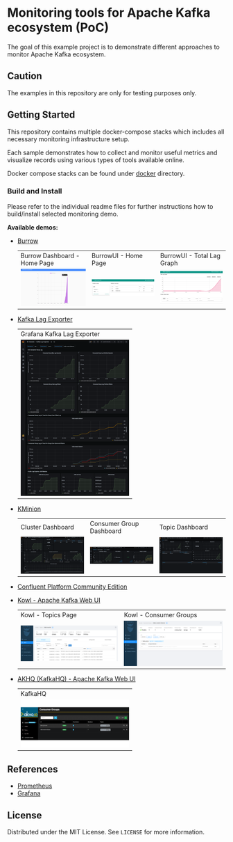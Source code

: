 # Monitoring tools for Apache Kafka ecosystem (PoC)

The goal of this example project is to demonstrate different approaches to monitor Apache Kafka ecosystem.

## Caution

The examples in this repository are only for testing purposes only.

## Getting Started

This repository contains multiple docker-compose stacks which includes all necessary monitoring infrastructure setup.

Each sample demonstrates how to collect and monitor useful metrics and visualize records using various types of tools
available online.

Docker compose stacks can be found under [docker](./docker) directory.

### Build and Install

Please refer to the individual readme files for further instructions how to build/install selected monitoring demo.

**Available demos:**

* [Burrow](./docker/burrow)
  <table>
    <tr>
    <td>Burrow Dashboard - Home Page</td>
    <td>BurrowUI - Home Page</td>
    <td>BurrowUI - Total Lag Graph</td>
    </tr>
    <tr>
    <td><img src="./_docs/img/burrow-dashboard.png" width="250" /></td>
    <td><img src="/_docs/img/burrowUI-consumers.png" width="250" /> </td>
    <td><img src="/_docs/img/burrowUI-total-graph.png" width="250" /></td>
    </tr>
  </table>

* [Kafka Lag Exporter](./docker/kafka-lag-exporter)
  <table>
    <tr>
      <td>Grafana Kafka Lag Exporter</td>
    </tr>
    <tr>
      <td><img src="./_docs/img/grafana-kafka-lag-exporter.png" width="250" /></td>
    </tr>
   </table>  

* [KMinion](./docker/kminion)
  <table>
    <tr>
      <td>Cluster Dashboard </td>
       <td>Consumer Group Dashboard</td>
       <td>Topic Dashboard</td>
    </tr>
    <tr>
      <td><img src="./_docs/img/kminion-cluster-dashboard.png" width="250" /></td>
      <td><img src="/_docs/img/kminion-consumer-group.png" width="250" /> </td>
      <td><img src="/_docs/img/kminion-topic-dashboard.png" width="250" /></td>
    </tr>
   </table>

* [Confluent Platform Community Edition](docker/cp-community-monitoring)

* [Kowl - Apache Kafka Web UI](./docker/kowl)

  <table>
    <tr>
    <td>Kowl - Topics Page</td>
    <td>Kowl - Consumer Groups</td>
    </tr>
    <tr>
    <td><img src="./_docs/img/kowl-topics.png" width="250" /></td>
    <td><img src="./_docs/img/kowl-consumer-groups.png" width="250" /> </td>
    </tr>
  </table>

* [AKHQ (KafkaHQ) - Apache Kafka Web UI](./docker/kafkahq)

  <table>
    <tr>
    <td>KafkaHQ</td>
    </tr>
    <tr>
    <td><img src="./_docs/img/akhq.gif" width="250" /></td>
    </tr>
  </table>

## References

* [Prometheus](https://prometheus.io/)
* [Grafana](https://grafana.com/)

## License

Distributed under the MIT License. See `LICENSE` for more information.